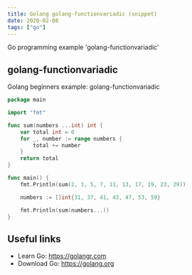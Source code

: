 ```yaml
---
title: Golang golang-functionvariadic (snippet)
date: 2020-02-08
tags: ["go"]
---
```

Go programming example 'golang-functionvariadic'


## golang-functionvariadic

Golang beginners example: golang-functionvariadic

```go
package main

import "fmt"

func sum(numbers ...int) int {
	var total int = 0
	for _, number := range numbers {
		total += number
	}
	return total
}

func main() {
	fmt.Println(sum(2, 3, 5, 7, 11, 13, 17, 19, 23, 29))

	numbers := []int{31, 37, 41, 43, 47, 53, 59}

	fmt.Println(sum(numbers...))
}

```

## Useful links

- Learn Go: https://golangr.com
- Download Go: https://golang.org
